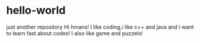 # hello-world
just another repository
Hi hmans!
I like coding,i like c++ and java and i want to learn fast about codes!
I also like game and puzzels!
